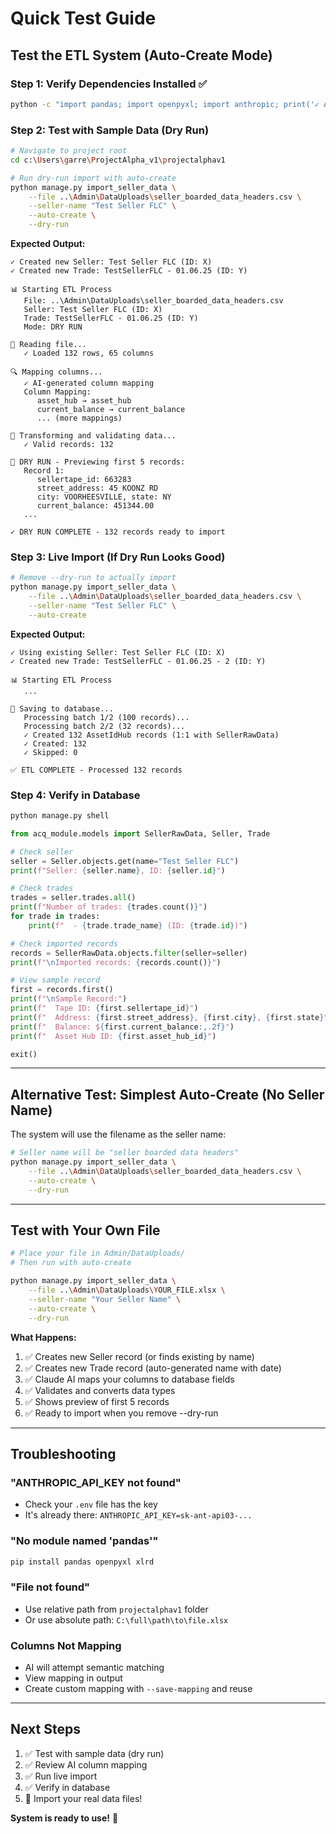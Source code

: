 # Quick Test Guide

## Test the ETL System (Auto-Create Mode)

### Step 1: Verify Dependencies Installed ✅
```bash
python -c "import pandas; import openpyxl; import anthropic; print('✓ All packages ready')"
```

### Step 2: Test with Sample Data (Dry Run)
```bash
# Navigate to project root
cd c:\Users\garre\ProjectAlpha_v1\projectalphav1

# Run dry-run import with auto-create
python manage.py import_seller_data \
    --file ..\Admin\DataUploads\seller_boarded_data_headers.csv \
    --seller-name "Test Seller FLC" \
    --auto-create \
    --dry-run
```

**Expected Output:**
```
✓ Created new Seller: Test Seller FLC (ID: X)
✓ Created new Trade: TestSellerFLC - 01.06.25 (ID: Y)

📊 Starting ETL Process
   File: ..\Admin\DataUploads\seller_boarded_data_headers.csv
   Seller: Test Seller FLC (ID: X)
   Trade: TestSellerFLC - 01.06.25 (ID: Y)
   Mode: DRY RUN

📂 Reading file...
   ✓ Loaded 132 rows, 65 columns

🔍 Mapping columns...
   ✓ AI-generated column mapping
   Column Mapping:
      asset_hub → asset_hub
      current_balance → current_balance
      ... (more mappings)

🔄 Transforming and validating data...
   ✓ Valid records: 132

🔎 DRY RUN - Previewing first 5 records:
   Record 1:
      sellertape_id: 663283
      street_address: 45 KOONZ RD
      city: VOORHEESVILLE, state: NY
      current_balance: 451344.00
   ...

✓ DRY RUN COMPLETE - 132 records ready to import
```

### Step 3: Live Import (If Dry Run Looks Good)
```bash
# Remove --dry-run to actually import
python manage.py import_seller_data \
    --file ..\Admin\DataUploads\seller_boarded_data_headers.csv \
    --seller-name "Test Seller FLC" \
    --auto-create
```

**Expected Output:**
```
✓ Using existing Seller: Test Seller FLC (ID: X)
✓ Created new Trade: TestSellerFLC - 01.06.25 - 2 (ID: Y)

📊 Starting ETL Process
   ...

💾 Saving to database...
   Processing batch 1/2 (100 records)...
   Processing batch 2/2 (32 records)...
   ✓ Created 132 AssetIdHub records (1:1 with SellerRawData)
   ✓ Created: 132
   ✓ Skipped: 0

✅ ETL COMPLETE - Processed 132 records
```

### Step 4: Verify in Database
```bash
python manage.py shell
```

```python
from acq_module.models import SellerRawData, Seller, Trade

# Check seller
seller = Seller.objects.get(name="Test Seller FLC")
print(f"Seller: {seller.name}, ID: {seller.id}")

# Check trades
trades = seller.trades.all()
print(f"Number of trades: {trades.count()}")
for trade in trades:
    print(f"  - {trade.trade_name} (ID: {trade.id})")

# Check imported records
records = SellerRawData.objects.filter(seller=seller)
print(f"\nImported records: {records.count()}")

# View sample record
first = records.first()
print(f"\nSample Record:")
print(f"  Tape ID: {first.sellertape_id}")
print(f"  Address: {first.street_address}, {first.city}, {first.state}")
print(f"  Balance: ${first.current_balance:,.2f}")
print(f"  Asset Hub ID: {first.asset_hub_id}")

exit()
```

---

## Alternative Test: Simplest Auto-Create (No Seller Name)

The system will use the filename as the seller name:

```bash
# Seller name will be "seller boarded data headers"
python manage.py import_seller_data \
    --file ..\Admin\DataUploads\seller_boarded_data_headers.csv \
    --auto-create \
    --dry-run
```

---

## Test with Your Own File

```bash
# Place your file in Admin/DataUploads/
# Then run with auto-create

python manage.py import_seller_data \
    --file ..\Admin\DataUploads\YOUR_FILE.xlsx \
    --seller-name "Your Seller Name" \
    --auto-create \
    --dry-run
```

**What Happens:**
1. ✅ Creates new Seller record (or finds existing by name)
2. ✅ Creates new Trade record (auto-generated name with date)
3. ✅ Claude AI maps your columns to database fields
4. ✅ Validates and converts data types
5. ✅ Shows preview of first 5 records
6. ✅ Ready to import when you remove --dry-run

---

## Troubleshooting

### "ANTHROPIC_API_KEY not found"
- Check your `.env` file has the key
- It's already there: `ANTHROPIC_API_KEY=sk-ant-api03-...`

### "No module named 'pandas'"
```bash
pip install pandas openpyxl xlrd
```

### "File not found"
- Use relative path from `projectalphav1` folder
- Or use absolute path: `C:\full\path\to\file.xlsx`

### Columns Not Mapping
- AI will attempt semantic matching
- View mapping in output
- Create custom mapping with `--save-mapping` and reuse

---

## Next Steps

1. ✅ Test with sample data (dry run)
2. ✅ Review AI column mapping
3. ✅ Run live import
4. ✅ Verify in database
5. 🎯 Import your real data files!

**System is ready to use!** 🚀
